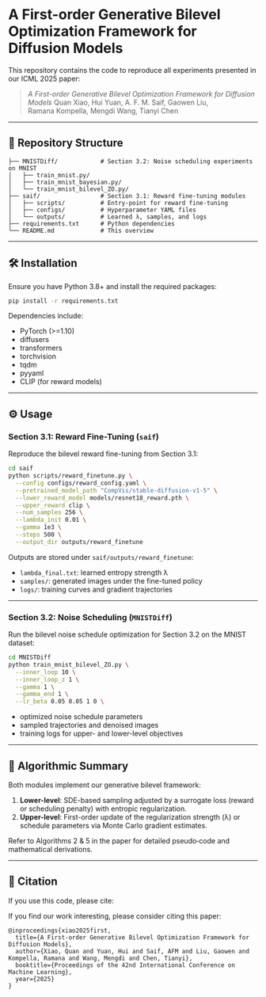 # A First-order Generative Bilevel Optimization Framework for Diffusion Models

This repository contains the code to reproduce all experiments presented in our ICML 2025 paper:

> *A First-order Generative Bilevel Optimization Framework for Diffusion Models*
> Quan Xiao, Hui Yuan, A. F. M. Saif, Gaowen Liu, Ramana Kompella, Mengdi Wang, Tianyi Chen

---

## 📂 Repository Structure

```text
├── MNISTDiff/            # Section 3.2: Noise scheduling experiments on MNIST
│   ├── train_mnist.py/          
│   ├── train_mnist_bayesian.py/         
│   └── train_mnist_bilevel_ZO.py/   
├── saif/                 # Section 3.1: Reward fine-tuning modules
│   ├── scripts/          # Entry-point for reward fine-tuning
│   ├── configs/          # Hyperparameter YAML files
│   └── outputs/          # Learned λ, samples, and logs
├── requirements.txt      # Python dependencies
└── README.md             # This overview
```

---

## 🛠️ Installation

Ensure you have Python 3.8+ and install the required packages:

```bash
pip install -r requirements.txt
```

Dependencies include:

* PyTorch (>=1.10)
* diffusers
* transformers
* torchvision
* tqdm
* pyyaml
* CLIP (for reward models)

---

## ⚙️ Usage

### Section 3.1: Reward Fine-Tuning (`saif`)

Reproduce the bilevel reward fine-tuning from Section 3.1:

```bash
cd saif
python scripts/reward_finetune.py \
  --config configs/reward_config.yaml \
  --pretrained_model_path "CompVis/stable-diffusion-v1-5" \
  --lower_reward_model models/resnet18_reward.pth \
  --upper_reward clip \
  --num_samples 256 \
  --lambda_init 0.01 \
  --gamma 1e3 \
  --steps 500 \
  --output_dir outputs/reward_finetune
```

Outputs are stored under `saif/outputs/reward_finetune`:

* `lambda_final.txt`: learned entropy strength λ
* `samples/`: generated images under the fine-tuned policy
* `logs/`: training curves and gradient trajectories

---

### Section 3.2: Noise Scheduling (`MNISTDiff`)

Run the bilevel noise schedule optimization for Section 3.2 on the MNIST dataset:

```bash
cd MNISTDiff
python train_mnist_bilevel_ZO.py \
  --inner_loop 10 \
  --inner_loop_z 1 \
  --gamma 1 \
  --gamma_end 1 \
  --lr_beta 0.05 0.05 1 0 \
```

* optimized noise schedule parameters
* sampled trajectories and denoised images
* training logs for upper- and lower-level objectives

---

## 📖 Algorithmic Summary

Both modules implement our generative bilevel framework:

1. **Lower-level**: SDE-based sampling adjusted by a surrogate loss (reward or scheduling penalty) with entropic regularization.
2. **Upper-level**: First-order update of the regularization strength (λ) or schedule parameters via Monte Carlo gradient estimates.

Refer to Algorithms 2 & 5 in the paper for detailed pseudo‑code and mathematical derivations.

---

## 📑 Citation

If you use this code, please cite:

If you find our work interesting, please consider citing this paper:
```
@inproceedings{xiao2025first,
  title={A First-order Generative Bilevel Optimization Framework for Diffusion Models},
  author={Xiao, Quan and Yuan, Hui and Saif, AFM and Liu, Gaowen and Kompella, Ramana and Wang, Mengdi and Chen, Tianyi},
  booktitle={Proceedings of the 42nd International Conference on Machine Learning},
  year={2025}
}
```
